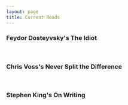 ```yaml
---
layout: page
title: Current Reads
---
```


<h3>Feydor Dosteyvsky's The Idiot</h3>
<br/>
<h3>Chris Voss's Never Split the Difference</h3>
<br/>
<h3>Stephen King's On Writing</h3>
